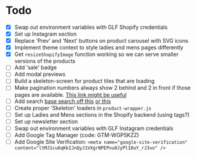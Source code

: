 # Todo

- [x] Swap out environment variables with GLF Shopify credentials
- [x] Set up Instagram section
- [x] Replace 'Prev' and 'Next' buttons on product carousel with SVG icons
- [x] Implement theme context to style ladies and mens pages differently
- [x] Get `resizeShopifyImage` function working so we can serve smaller versions of the products
- [ ] Add 'sale' badge
- [ ] Add modal previews
- [ ] Build a skeleton-screen for product tiles that are loading
- [ ] Make pagination numbers always show 2 behind and 2 in front if those pages are available. [This link might be useful](https://github.com/GatsbyStorefront/gatsby-theme-storefront-shopify/blob/master/src/components/Pagination/index.jsx)
- [ ] Add search [base search off this](https://github.com/PHironaka/gatsby-shopify-starter-opinionated) [or this](https://github.com/AlexanderProd/gatsby-shopify-starter/pull/31/commits/2978d6f886ac4bcd4cbd889c8c274bcfd2673ba8)
- [ ] Create proper 'Skeleton' loaders in `product-wrapper.js`
- [ ] Set up Ladies and Mens sections in the Shopify backend (using tags?)
- [ ] Set up newsletter section
- [ ] Swap out environment variables with GLF Instagram credentials
- [ ] Add Google Tag Manager (code: GTM-WGP5KZZ)
- [ ] Add Google Site Verification: `<meta name="google-site-verification" content="ltMJ1cu6qKkIJnQyJ1VXgrNPEPnu0JyPl10uY_rJ3vo" />`

